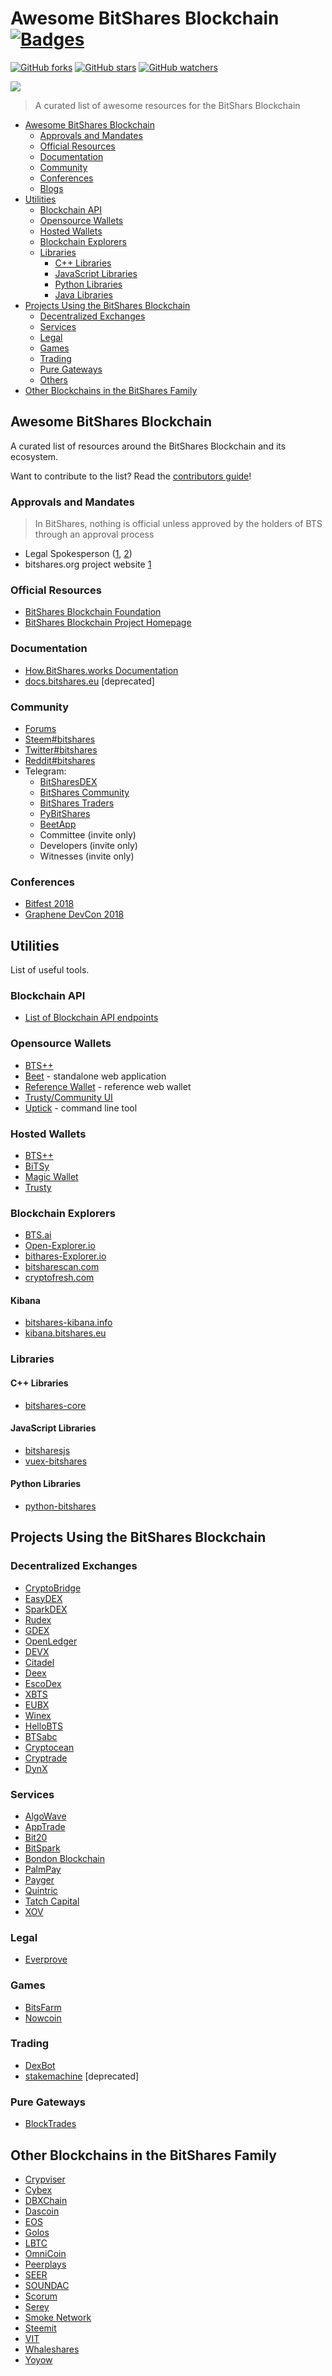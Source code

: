 # Awesome BitShares Blockchain [![Badges](https://img.shields.io/badge/badges-awesome-green.svg)](https://github.com/bitshares/awesome-bitshares)

[![GitHub forks](https://img.shields.io/github/forks/bitshares/awesome-bitshares.svg?style=social&label=Fork)](https://github.com/bitshares/awesome-bitshares)
[![GitHub stars](https://img.shields.io/github/stars/bitshares/awesome-bitshares.svg?style=social&label=Star)](https://github.com/bitshares/awesome-bitshares)
[![GitHub watchers](https://img.shields.io/github/watchers/bitshares/awesome-bitshares.svg?style=social&label=Watch)](https://github.com/bitshares/awesome-bitshares)

![](https://bitshares.org/assets/img/logo.svg)

> A curated list of awesome resources for the BitShars Blockchain

- [Awesome BitShares Blockchain](#awesome-bitshares-blockchain)
  - [Approvals and Mandates](#approvals-and-mandates)
  - [Official Resources](#official-resources)
  - [Documentation](#documentation)
  - [Community](#community)
  - [Conferences](#conferences)
  - [Blogs](#blogs)
- [Utilities](#utilities)
  - [Blockchain API](#blockchain-apis)
  - [Opensource Wallets](#opensource-wallets)
  - [Hosted Wallets](#hosted-wallets)
  - [Blockchain Explorers](#blockchain-explorers)
  - [Libraries](#libraries)
    - [C++ Libraries](#c++-library)
    - [JavaScript Libraries](#javascript-library)
    - [Python Libraries](#python-library)
    - [Java Libraries](#java-library)
- [Projects Using the BitShares Blockchain](#projects-using-the-bitshares-blockchain)
   - [Decentralized Exchanges](#decentralized-exchanges)
   - [Services](#services)
   - [Legal](#legal)
   - [Games](#games)
   - [Trading](#trading)
   - [Pure Gateways](#pure-gateways)
   - [Others](#others)
- [Other Blockchains in the BitShares Family](#other-blockchains-in-the-bitshares-family)

## Awesome BitShares Blockchain

A curated list of resources around the BitShares Blockchain and its
ecosystem.

Want to contribute to the list? Read the [contributors guide](CONTRIBUTING.md)!

### Approvals and Mandates

> In BitShares, nothing is official unless approved by the holders of
> BTS through an approval process

* Legal Spokesperson ([1](https://www.bitshares.foundation/workers/2017-10-spokesperson), [2](https://www.bitshares.foundation/workers/2019-01-legal-representative))
* bitshares.org project website [1](https://www.bitshares.foundation/workers/2018-10-bitshares-org)

### Official Resources

* [BitShares Blockchain Foundation](http://bitshares.foundation)
* [BitShares Blockchain Project Homepage](http://bitshares.foundation)

### Documentation

* [How.BitShares.works Documentation](http://how.bitshares.works)
* [docs.bitshares.eu](http://docs.bitshares.eu) [deprecated]

### Community

* [Forums](https://bitsharestalk.org)
* [Steem#bitshares](https://steemit.com/trending/bitshares)
* [Twitter#bitshares](https://twitter.com/search?q=%23bitshares)
* [Reddit#bitshares](https://reddit.com/r/bitshares)
* Telegram:
  * [BitSharesDEX](https://t.me/BitSharesDEX)
  * [BitShares Community](https://t.me/bitshares_community)
  * [BitShares Traders](https://t.me/Bitshares_Traders)
  * [PyBitShares](https://t.me/pybitshares)
  * [BeetApp](https://t.me/beetapp)
  * Committee (invite only)
  * Developers (invite only)
  * Witnesses (invite only)

### Conferences

* [Bitfest 2018](https://steemit.com/@bitfest)
* [Graphene DevCon 2018](https://steemit.com/graphene/@jademont/global-graphene-blockchain-devcon-is-successfully-concluded)

## Utilities

List of useful tools.

### Blockchain API

* [List of Blockchain API endpoints](https://github.com/bitshares/bitshares-ui/blob/develop/app/api/apiConfig.js#L128)

### Opensource Wallets

* [BTS++](http://btspp.io/zh-cn/index.html)
* [Beet](https://github.com/bitshares/beet/) - standalone web application
* [Reference Wallet](https://github.com/bitshares/bitshares-ui) - reference web wallet
* [Trusty/Community UI](https://github.com/bitshares/bitshares-community-ui)
* [Uptick](http://uptick.rocks) - command line tool

### Hosted Wallets

* [BTS++](http://btspp.io/zh-cn/index.html)
* [BiTSy](http://www.BiTSy-wallet.com)
* [Magic Wallet](https://www.magicw.net/indexen.html)
* [Trusty](https://trusty.fund/)

### Blockchain Explorers

* [BTS.ai](http://bts.ai)
* [Open-Explorer.io](https://open-explorer.io/)
* [bithares-Explorer.io](https://bitshares-explorer.io/)
* [bitsharescan.com](https://bitsharescan.com)
* [cryptofresh.com](http://cryptofresh.com)

#### Kibana

* [bitshares-kibana.info](bitshares-kibana.info)
* [kibana.bitshares.eu](kibana.bitshares.eu)

### Libraries
#### C++ Libraries

* [bitshares-core](https://github.com/bitshares/bitshares-core)

#### JavaScript Libraries

* [bitsharesjs](https://github.com/bitshares/bitsharesjs)
* [vuex-bitshares](https://github.com/TrustyFund/vuex-bitshares)

#### Python Libraries

* [python-bitshares](https://github.com/bitshares/python-bitshares)

## Projects Using the BitShares Blockchain

### Decentralized Exchanges

* [CryptoBridge](https://crypto-bridge.org/)
* [EasyDEX](https://exchange.easydex.net/)
* [SparkDEX](https://dex.bitspark.io/)
* [Rudex](https://rudex.org/)
* [GDEX](https://www.gdex.io/)
* [OpenLedger](https://openledger.io/welcome)
* [DEVX](https://deviantcoin.io/)
* [Citadel](https://citadel.li/)
* [Deex](https://www.deex.exchange/)
* [EscoDex](https://www.escodex.com/)
* [XBTS](https://xbts.io/)
* [EUBX](https://eubx.io/)
* [Winex](https://exchange.winex.pro/)
* [HelloBTS](https://www.hellobts.com/)
* [BTSabc](http://www.btsabc.org/)
* [Cryptocean](https://cryptocean.io/)
* [Cryptrade](https://cryptrade.io/)
* [DynX](https://www.dynx.io/)

### Services

* [AlgoWave](https://www.algowave.io/)
* [AppTrade](https://www.apptrade.io/)
* [Bit20](http://www.bittwenty.com/)
* [BitSpark](https://www.bitspark.io/)
* [Bondon Blockchain](https://bondonblockchain.com/)
* [PalmPay](https://PalmPay.io)
* [Payger](https://payger.com/)
* [Quintric](https://quintric.com/)
* [Tatch Capital](https://tatchcapital.com/)
* [XOV](https://www.xov.io/)

### Legal

* [Everprove](https://www.everprove.com/)

### Games

* [BitsFarm](https://bits.farm/en/)
* [Nowcoin](https://nowcoingame.com/)

### Trading

* [DexBot](http://dexbot.info)
* [stakemachine](http://stakemachine.com) [deprecated]

### Pure Gateways

* [BlockTrades](https://blocktrades.us/)

## Other Blockchains in the BitShares Family

* [Crypviser](https://crypviser.network/)
* [Cybex](https://cybex.io/en)
* [DBXChain](https://www.dbx.one/)
* [Dascoin](https://dascoin.com/)
* [EOS](https://eos.io/)
* [Golos](https://golos.io/)
* [LBTC](http://lightningbitcoin.io/)
* [OmniCoin](https://omnicoin.net/)
* [Peerplays](https://www.peerplays.com/)
* [SEER]()
* [SOUNDAC](https://soundac.io/)
* [Scorum](https://scorumcoins.com/en-us/)
* [Serey](https://serey.io/)
* [Smoke Network](https://smoke.network/)
* [Steemit](https://steemit.com/)
* [VIT](https://vicetoken.com/)
* [Whaleshares](https://whaleshares.io/)
* [Yoyow](https://yoyow.org/index_en.html)
